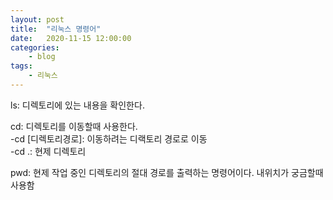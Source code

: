 ```yaml
---
layout: post
title:	"리눅스 명령어"
date:	2020-11-15 12:00:00
categories:
    - blog
tags:
    - 리눅스 
---
```

ls: 디렉토리에 있는 내용을 확인한다.   

cd: 디렉토리를 이동할때 사용한다.  
-cd [디렉토리경로]: 이동하려는 디랙토리 경로로 이동  
-cd .: 현제 디렉토리  

pwd: 현제 작업 중인 디렉토리의 절대 경로를 출력하는 명령어이다. 내위치가 궁금할때 사용함